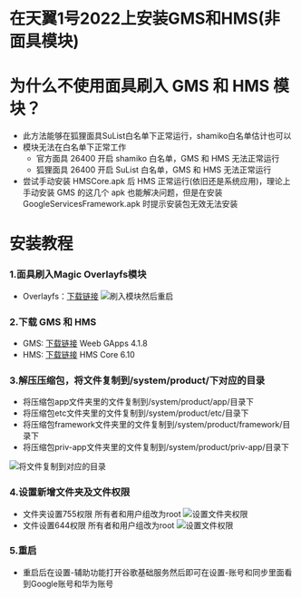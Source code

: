 # 在天翼1号2022上安装GMS和HMS(非面具模块)

# 为什么不使用面具刷入 GMS 和 HMS 模块？
- 此方法能够在狐狸面具SuList白名单下正常运行，shamiko白名单估计也可以
- 模块无法在白名单下正常工作
  - 官方面具 26400 开启 shamiko 白名单，GMS 和 HMS 无法正常运行
  - 狐狸面具 26400 开启 SuList 白名单，GMS 和 HMS 无法正常运行
- 尝试手动安装 HMSCore.apk 后 HMS 正常运行(依旧还是系统应用)，理论上手动安装 GMS 的这几个 apk 也能解决问题，但是在安装 GoogleServicesFramework.apk 时提示安装包无效无法安装

# 安装教程

### 1.面具刷入Magic Overlayfs模块
- Overlayfs：[下载链接](https://github.com/HuskyDG/magic_overlayfs/releases/download/v3.2.2/magisk-overlayfs-release.zip)
![刷入模块然后重启](https://github.com/boxhz/install_GMS_and_HMS_on_TYH212U/blob/master/Picture/magiskoverlayfs.png)

### 2.下载 GMS 和 HMS

- GMS: [下载链接](https://mirror.ghproxy.com/https://github.com/boxhz/install_GMS_and_HMS_on_TYH212U/releases/download/V1/GMS.zip) []() Weeb GApps 4.1.8
- HMS: [下载链接](https://mirror.ghproxy.com/https://github.com/boxhz/install_GMS_and_HMS_on_TYH212U/releases/download/V1/HMS.zip) []() HMS Core 6.10

### 3.解压压缩包，将文件复制到/system/product/下对应的目录

- 将压缩包app文件夹里的文件复制到/system/product/app/目录下
- 将压缩包etc文件夹里的文件复制到/system/product/etc/目录下
- 将压缩包framework文件夹里的文件复制到/system/product/framework/目录下
- 将压缩包priv-app文件夹里的文件复制到/system/product/priv-app/目录下

![将文件复制到对应的目录](https://github.com/boxhz/install_GMS_and_HMS_on_TYH212U/blob/master/Picture/product.png)

### 4.设置新增文件夹及文件权限

- 文件夹设置755权限 所有者和用户组改为root
![设置文件夹权限](https://github.com/boxhz/install_GMS_and_HMS_on_TYH212U/blob/master/Picture/755.png)
- 文件设置644权限 所有者和用户组改为root
![设置文件权限](https://github.com/boxhz/install_GMS_and_HMS_on_TYH212U/blob/master/Picture/644.png)

### 5.重启
- 重启后在设置-辅助功能打开谷歌基础服务然后即可在设置-账号和同步里面看到Google账号和华为账号
